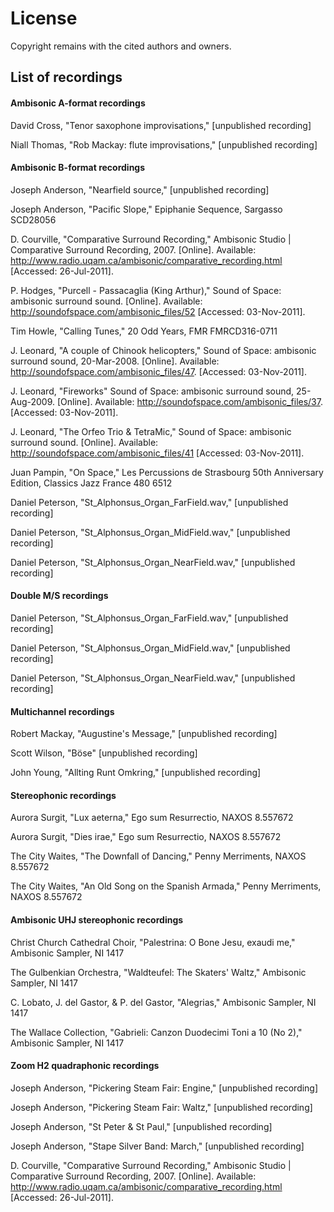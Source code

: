# License

Copyright remains with the cited authors and owners.

## List of recordings


#### Ambisonic A-format recordings

David Cross, "Tenor saxophone improvisations," [unpublished recording]

Niall Thomas, "Rob Mackay: flute improvisations," [unpublished recording]


#### Ambisonic B-format recordings

Joseph Anderson, "Nearfield source," [unpublished recording]

Joseph Anderson, "Pacific Slope," Epiphanie Sequence, Sargasso SCD28056

D. Courville, "Comparative Surround Recording," Ambisonic Studio |
Comparative Surround Recording, 2007. [Online]. Available:
http://www.radio.uqam.ca/ambisonic/comparative_recording.html
[Accessed: 26-Jul-2011].

P. Hodges, "Purcell - Passacaglia (King Arthur)," Sound of Space:
ambisonic surround sound. [Online]. Available:
http://soundofspace.com/ambisonic_files/52 [Accessed: 03-Nov-2011].

Tim Howle, "Calling Tunes," 20 Odd Years, FMR FMRCD316-0711

J. Leonard, "A couple of Chinook helicopters," Sound of Space:
ambisonic surround sound, 20-Mar-2008. [Online]. Available:
http://soundofspace.com/ambisonic_files/47. [Accessed: 03-Nov-2011].

J. Leonard, "Fireworks" Sound of Space: ambisonic surround sound,
25-Aug-2009. [Online]. Available:
http://soundofspace.com/ambisonic_files/37. [Accessed: 03-Nov-2011].

J. Leonard, "The Orfeo Trio & TetraMic," Sound of Space:
ambisonic surround sound. [Online]. Available:
http://soundofspace.com/ambisonic_files/41 [Accessed: 03-Nov-2011].

Juan Pampin, "On Space," Les Percussions de Strasbourg 50th Anniversary Edition, Classics Jazz France 480 6512

Daniel Peterson, "St_Alphonsus_Organ_FarField.wav," [unpublished recording]

Daniel Peterson, "St_Alphonsus_Organ_MidField.wav," [unpublished recording]

Daniel Peterson, "St_Alphonsus_Organ_NearField.wav," [unpublished recording]


#### Double M/S recordings

Daniel Peterson, "St_Alphonsus_Organ_FarField.wav," [unpublished recording]

Daniel Peterson, "St_Alphonsus_Organ_MidField.wav," [unpublished recording]

Daniel Peterson, "St_Alphonsus_Organ_NearField.wav," [unpublished recording]


#### Multichannel recordings

Robert Mackay, "Augustine's Message," [unpublished recording]

Scott Wilson, "Böse" [unpublished recording]

John Young, "Allting Runt Omkring," [unpublished recording]


#### Stereophonic recordings

Aurora Surgit, "Lux aeterna," Ego sum Resurrectio, NAXOS 8.557672

Aurora Surgit, "Dies irae," Ego sum Resurrectio, NAXOS 8.557672

The City Waites, "The Downfall of Dancing," Penny Merriments,
NAXOS 8.557672

The City Waites, "An Old Song on the Spanish Armada," Penny Merriments,
NAXOS 8.557672


#### Ambisonic UHJ stereophonic recordings

Christ Church Cathedral Choir, "Palestrina: O Bone Jesu, exaudi me,"
Ambisonic Sampler, NI 1417

The Gulbenkian Orchestra, "Waldteufel: The Skaters' Waltz,"
Ambisonic Sampler, NI 1417

C. Lobato, J. del Gastor, & P. del Gastor, "Alegrias,"
Ambisonic Sampler, NI 1417

The Wallace Collection, "Gabrieli: Canzon Duodecimi Toni a 10 (No 2),"
Ambisonic Sampler, NI 1417


#### Zoom H2 quadraphonic recordings

Joseph Anderson, "Pickering Steam Fair: Engine," [unpublished recording]

Joseph Anderson, "Pickering Steam Fair: Waltz," [unpublished recording]

Joseph Anderson, "St Peter & St Paul," [unpublished recording]

Joseph Anderson, "Stape Silver Band: March," [unpublished recording]

D. Courville, "Comparative Surround Recording," Ambisonic Studio |
Comparative Surround Recording, 2007. [Online]. Available:
http://www.radio.uqam.ca/ambisonic/comparative_recording.html
[Accessed: 26-Jul-2011].
